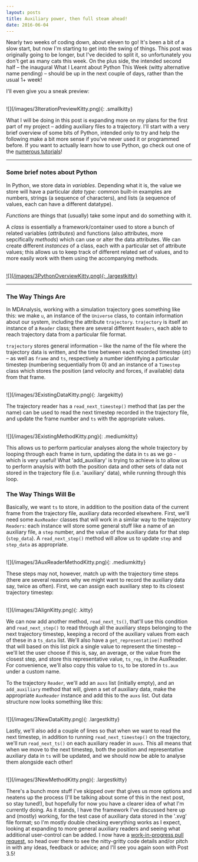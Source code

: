 ```yaml
---
layout: posts
title: Auxiliary power, then full steam ahead!
date: 2016-06-04
---
```


Nearly two weeks of coding down, about eleven to go! It's been a bit of a slow start, but now I'm starting to get into the swing of things. This post was originally going to be longer, but I've decided to split it, so unfortunately you don't get as many cats this week. On the plus side, the intended second half – the inaugural What I Learnt about Python This Week (witty alternative name pending) – should be up in the next couple of days, rather than the usual 1+ week! 

I'll even give you a sneak preview: 

<br/> 
![](/images/3IterationPreviewKitty.png){: .smallkitty} 
<br/> 

What I will be doing in this post is expanding more on my plans for the first part of my project – adding auxiliary files to a trajectory. I'll start with a very brief overview of some bits of Python, intended only to try and help the following make a bit more sense if you've never used it or programmed before. If you want to actually learn how to use Python, go check out one of the [numerous tutorials]( https://wiki.python.org/moin/BeginnersGuide/NonProgrammers)!

***

### Some brief notes about Python
In Python, we store data in *variables*. Depending what it is, the value we store will have a particular *data type*: common built-in examples are numbers, strings (a sequence of characters), and lists (a sequence of values, each can have a different datatype).

*Functions* are things that (usually) take some input and do something with it.

A *class* is essentially a framework/container used to store a bunch of related variables (*attributes*) and functions (also attributes, more sepcifically *methods*) which can use or alter the data attributes. We can create different *instances* of a class, each with a particular set of attribute values; this allows us to keep track of different related set of values, and to more easily work with them using the accompanying methods.

<br/> 
<a href='/images/3PythonOverviewKitty.png'>![](/images/3PythonOverviewKitty.png){: .largestkitty}</a> 
<br/> 

***
 
### The Way Things Are 
In MDAnalysis, working with a simulation trajectory goes something like this: we make `u`, an instance of the `Universe` class, to contain information about our system, including the attribute `trajectory`. `trajectory` is itself an instance of a `Reader` class; there are several different `Readers`, each able to reach trajectory data from a particular file format. 

`trajectory` stores general information – like the name of the file where the trajectory data is written, and the time between each recorded timestep (`dt`) – as well as `frame` and `ts`,  respectively a number identifying a particular timestep (numbering sequentially from 0) and an instance of a `Timestep` class which stores the position (and velocity and forces, if available) data from that frame.

<br/> 
![](/images/3ExistingDataKitty.png){: .largekitty} 
<br/> 

The trajectory reader has a `read_next_timestep()` method that (as per the name) can be used to read the next timestep recorded in the trajectory file, and update the frame number and `ts` with the appropriate values. 

<br/> 
![](/images/3ExistingMethodKitty.png){: .mediumkitty} 
<br/> 

This allows us to perform particular analyses along the whole trajectory by looping through each frame in turn, updating the data in `ts` as we go - which is very useful! What 'add_auxiliary' is trying to achieve is to allow us to perform anaylsis with both the position data and other sets of data not stored in the trajectory file (i.e. 'auxiliary' data), while running through this loop.


### The Way Things Will Be 
Basically, we want `ts` to store, in addition to the position data of the current frame from the trajectory file, auxiliary data recorded elsewhere. First, we'll need some `AuxReader` classes that will work in a similar way to the trajectory `Readers`: each instance will store some general stuff like a name of an auxiliary file, a `step` number, and the value of the auxiliary data for that step (`step_data`). A `read_next_step()` method will allow us to update `step` and `step_data` as appropriate.

<br/> 
![](/images/3AuxReaderMethodKitty.png){: .mediumkitty} 
<br/> 

These steps may not, however, match up with the trajectory time steps (there are several reasons why we might want to record the auxiliary data say, twice as often). First, we can assign each auxiliary step to its closest trajectory timestep: 

<br/> 
![](/images/3AlignKitty.png){: .kitty} 
<br/> 

We can now add another method, `read_next_ts()`, that'll use this condition and `read_next_step()` to read through all the auxiliary steps belonging to the next trajectory timestep, keeping a record of the auxiliary values from each of these in a `ts_data` list.  We'll also have a `get_representative()` method that will based on this list pick a single value to represent the timestep – we'll let the user choose if this is, say, an average, or the value from the closest step, and store this representative value, `ts_rep`, in the AuxReader. For convenience, we'll also copy this value to `ts`, to be stored in `ts.aux` under a custom name. 

To the trajectory `Reader`, we'll add an `auxs` list (initially empty), and an `add_auxiliary` method that will, given a set of auxiliary data, make the appropriate `AuxReader` instance and add this to the `auxs` list. Out data structure now looks something like this:

<br/> 
![](/images/3NewDataKitty.png){: .largestkitty} 
<br/> 

Lastly, we'll also add a couple of lines so that when we want to read the next timestep, in addition to running `read_next_timestep()` on the trajectory, we'll run `read_next_ts()` on each  auxiliary reader in `auxs`. This all means that when we move to the next timestep, both the position and representative auxiliary data in `ts` will be updated, and we should now be able to analyse them alongside each other!

<br/> 
![](/images/3NewMethodKitty.png){: .largestkitty} 
<br/> 

There's a bunch more stuff I've skipped over that gives us more options and neatens up the process (I'll be talking about some of this in the next post, so stay tuned!), but hopefully for now you have a clearer idea of what I'm currently doing. As it stands, I have the framework I've discussed here up and (mostly) working, for the test case of auxiliary data stored in the '.xvg' file format; so I'm mostly double checking everything works as I expect, looking at expanding to more general auxiliary readers and seeing what additional user-control can be added. I now have a [work-in-progress pull request](https://github.com/MDAnalysis/mdanalysis/pull/868), so head over there to see the nitty-gritty code details and/or pitch in with any ideas, feedback or advice; and I'll see you again soon with Post 3.5!


